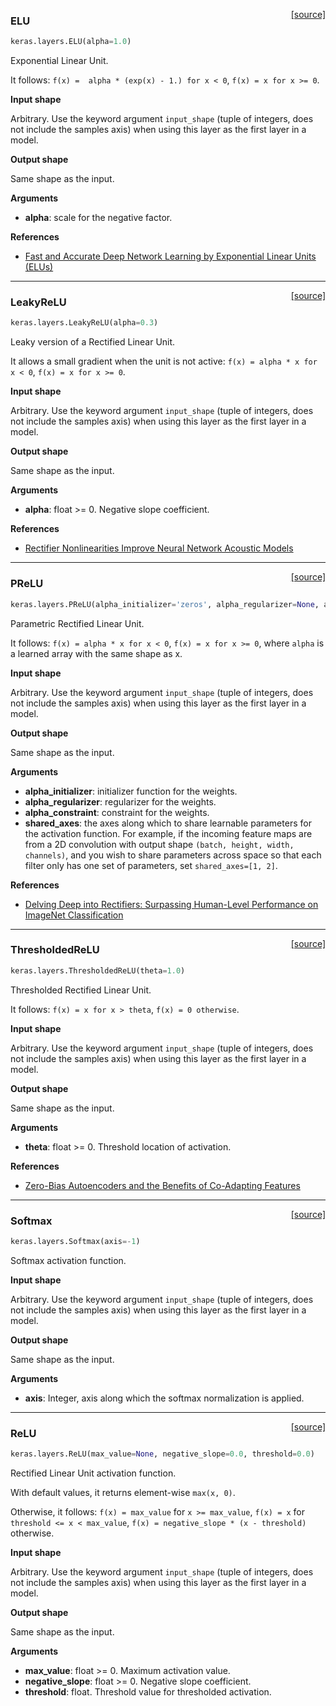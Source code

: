 <span style="float:right;">[[source]](https://github.com/keras-team/keras/blob/master/keras/layers/advanced_activations.py#L153)</span>
### ELU

```python
keras.layers.ELU(alpha=1.0)
```

Exponential Linear Unit.

It follows:
`f(x) =  alpha * (exp(x) - 1.) for x < 0`,
`f(x) = x for x >= 0`.

__Input shape__

Arbitrary. Use the keyword argument `input_shape`
(tuple of integers, does not include the samples axis)
when using this layer as the first layer in a model.

__Output shape__

Same shape as the input.

__Arguments__

- __alpha__: scale for the negative factor.

__References__

- [Fast and Accurate Deep Network Learning by Exponential Linear Units
   (ELUs)](https://arxiv.org/abs/1511.07289v1)
    
----

<span style="float:right;">[[source]](https://github.com/keras-team/keras/blob/master/keras/layers/advanced_activations.py#L19)</span>
### LeakyReLU

```python
keras.layers.LeakyReLU(alpha=0.3)
```

Leaky version of a Rectified Linear Unit.

It allows a small gradient when the unit is not active:
`f(x) = alpha * x for x < 0`,
`f(x) = x for x >= 0`.

__Input shape__

Arbitrary. Use the keyword argument `input_shape`
(tuple of integers, does not include the samples axis)
when using this layer as the first layer in a model.

__Output shape__

Same shape as the input.

__Arguments__

- __alpha__: float >= 0. Negative slope coefficient.

__References__

- [Rectifier Nonlinearities Improve Neural Network Acoustic Models](
   https://ai.stanford.edu/~amaas/papers/relu_hybrid_icml2013_final.pdf)
    
----

<span style="float:right;">[[source]](https://github.com/keras-team/keras/blob/master/keras/layers/advanced_activations.py#L59)</span>
### PReLU

```python
keras.layers.PReLU(alpha_initializer='zeros', alpha_regularizer=None, alpha_constraint=None, shared_axes=None)
```

Parametric Rectified Linear Unit.

It follows:
`f(x) = alpha * x for x < 0`,
`f(x) = x for x >= 0`,
where `alpha` is a learned array with the same shape as x.

__Input shape__

Arbitrary. Use the keyword argument `input_shape`
(tuple of integers, does not include the samples axis)
when using this layer as the first layer in a model.

__Output shape__

Same shape as the input.

__Arguments__

- __alpha_initializer__: initializer function for the weights.
- __alpha_regularizer__: regularizer for the weights.
- __alpha_constraint__: constraint for the weights.
- __shared_axes__: the axes along which to share learnable
    parameters for the activation function.
    For example, if the incoming feature maps
    are from a 2D convolution
    with output shape `(batch, height, width, channels)`,
    and you wish to share parameters across space
    so that each filter only has one set of parameters,
    set `shared_axes=[1, 2]`.

__References__

- [Delving Deep into Rectifiers: Surpassing Human-Level Performance on
   ImageNet Classification](https://arxiv.org/abs/1502.01852)
    
----

<span style="float:right;">[[source]](https://github.com/keras-team/keras/blob/master/keras/layers/advanced_activations.py#L193)</span>
### ThresholdedReLU

```python
keras.layers.ThresholdedReLU(theta=1.0)
```

Thresholded Rectified Linear Unit.

It follows:
`f(x) = x for x > theta`,
`f(x) = 0 otherwise`.

__Input shape__

Arbitrary. Use the keyword argument `input_shape`
(tuple of integers, does not include the samples axis)
when using this layer as the first layer in a model.

__Output shape__

Same shape as the input.

__Arguments__

- __theta__: float >= 0. Threshold location of activation.

__References__

- [Zero-Bias Autoencoders and the Benefits of Co-Adapting Features](
   https://arxiv.org/abs/1402.3337)
    
----

<span style="float:right;">[[source]](https://github.com/keras-team/keras/blob/master/keras/layers/advanced_activations.py#L233)</span>
### Softmax

```python
keras.layers.Softmax(axis=-1)
```

Softmax activation function.

__Input shape__

Arbitrary. Use the keyword argument `input_shape`
(tuple of integers, does not include the samples axis)
when using this layer as the first layer in a model.

__Output shape__

Same shape as the input.

__Arguments__

- __axis__: Integer, axis along which the softmax normalization is applied.
    
----

<span style="float:right;">[[source]](https://github.com/keras-team/keras/blob/master/keras/layers/advanced_activations.py#L265)</span>
### ReLU

```python
keras.layers.ReLU(max_value=None, negative_slope=0.0, threshold=0.0)
```

Rectified Linear Unit activation function.

With default values, it returns element-wise `max(x, 0)`.

Otherwise, it follows:
`f(x) = max_value` for `x >= max_value`,
`f(x) = x` for `threshold <= x < max_value`,
`f(x) = negative_slope * (x - threshold)` otherwise.

__Input shape__

Arbitrary. Use the keyword argument `input_shape`
(tuple of integers, does not include the samples axis)
when using this layer as the first layer in a model.

__Output shape__

Same shape as the input.

__Arguments__

- __max_value__: float >= 0. Maximum activation value.
- __negative_slope__: float >= 0. Negative slope coefficient.
- __threshold__: float. Threshold value for thresholded activation.
    